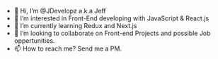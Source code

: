 - 👋 Hi, I’m @JDevelopz a.k.a Jeff
- 👀 I’m interested in Front-End developing with JavaScript & React.js
- 🌱 I’m currently learning Redux and Next.js
- 💞️ I’m looking to collaborate on Front-end Projects and possible Job oppertunities. 
- 📫 How to reach me? Send me a PM. 

<!---
JDevelopz/JDevelopz is a ✨ special ✨ repository because its `README.md` (this file) appears on your GitHub profile.
You can click the Preview link to take a look at your changes.
--->
